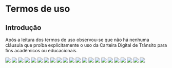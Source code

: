 # Termos de uso

## Introdução

Após a leitura dos termos de uso observou-se que não há nenhuma cláusula que proíba explicitamente o uso da Carteira Digital de Trânsito para fins acadêmicos ou educacionais. 

![](termos_de_uso_imagens/termo_de_uso1.PNG)
![](termos_de_uso_imagens/termo_de_uso2.PNG)
![](termos_de_uso_imagens/termo_de_uso3.PNG)
![](termos_de_uso_imagens/termo_de_uso4.PNG)
![](termos_de_uso_imagens/termo_de_uso5.PNG)
![](termos_de_uso_imagens/termo_de_uso6.PNG)
![](termos_de_uso_imagens/termo_de_uso7.PNG)
![](termos_de_uso_imagens/termo_de_uso8.PNG)
![](termos_de_uso_imagens/termo_de_uso9.PNG)
![](termos_de_uso_imagens/termo_de_uso10.PNG)
![](termos_de_uso_imagens/termo_de_uso11.PNG)
![](termos_de_uso_imagens/termo_de_uso12.PNG)
![](termos_de_uso_imagens/termo_de_uso13.PNG)
![](termos_de_uso_imagens/termo_de_uso14.PNG)
![](termos_de_uso_imagens/termo_de_uso15.PNG)
![](termos_de_uso_imagens/termo_de_uso16.PNG)
![](termos_de_uso_imagens/termo_de_uso17.PNG)
![](termos_de_uso_imagens/termo_de_uso18.PNG)
![](termos_de_uso_imagens/termo_de_uso19.PNG)
![](termos_de_uso_imagens/termo_de_uso20.PNG)
![](termos_de_uso_imagens/termo_de_uso21.PNG)
![](termos_de_uso_imagens/termo_de_uso22.PNG)


